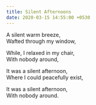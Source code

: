 ```yaml
---
title: Silent Afternoons
date: 2020-03-15 14:55:00 +0530
---
```


A silent warm breeze,<br>
Wafted through my window,<br>

While, I relaxed in my chair,<br>
With nobody around,<br>

It was a silent afternoon,<br>
Where I could peacefully exist,<br>

It was a silent afternoon,<br>
With nobody around.<br>

